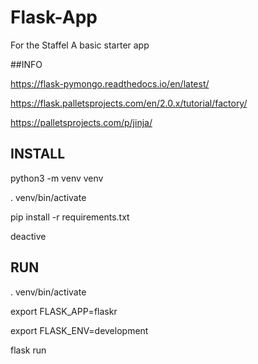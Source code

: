 # Flask-App
For the Staffel
A basic starter app 

##INFO

https://flask-pymongo.readthedocs.io/en/latest/

https://flask.palletsprojects.com/en/2.0.x/tutorial/factory/

https://palletsprojects.com/p/jinja/

## INSTALL

python3 -m venv venv

. venv/bin/activate

pip install -r requirements.txt

deactive

## RUN

. venv/bin/activate

export FLASK_APP=flaskr

export FLASK_ENV=development

flask run

